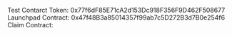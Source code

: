 Test Contarct Token: 0x77f6dF85E71cA2d153Dc918F356F9D462F508677
Launchpad Contract: 0x47f48B3a85014357f99ab7c5D272B3d7B0e254f6
Claim Contract: 